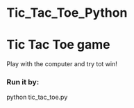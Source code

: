 # Tic_Tac_Toe_Python

<h1>Tic Tac Toe game</h1>
  <p>Play with the computer and try tot win!</p>
<h3>Run it by:</h3>
  python tic_tac_toe.py
